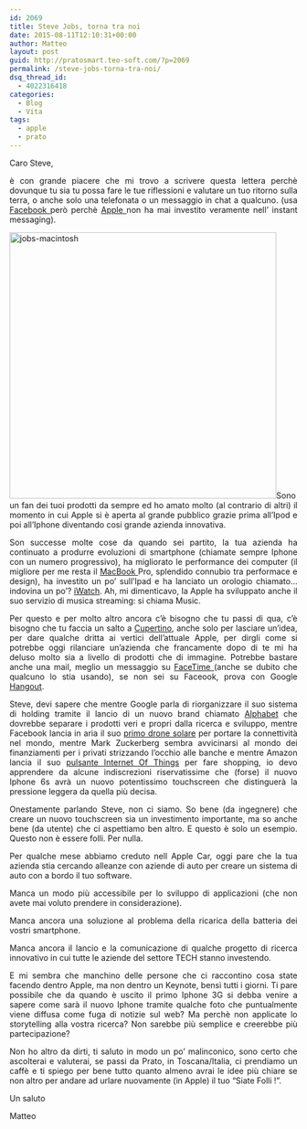 ```yaml
---
id: 2069
title: Steve Jobs, torna tra noi
date: 2015-08-11T12:10:31+00:00
author: Matteo
layout: post
guid: http://pratosmart.teo-soft.com/?p=2069
permalink: /steve-jobs-torna-tra-noi/
dsq_thread_id:
  - 4022316418
categories:
  - Blog
  - Vita
tags:
  - apple
  - prato
---
```

<p style="text-align: justify;">
  <span style="font-weight: 400;">Caro Steve,</span>
</p>

<p style="text-align: justify;">
  <span style="font-weight: 400;">è con grande piacere che mi trovo a scrivere questa lettera perchè dovunque tu sia tu possa fare le tue riflessioni e valutare un tuo ritorno sulla terra, o anche solo una telefonata o un messaggio in chat a qualcuno. (usa </span><a href="https://www.facebook.com/" target="_blank"><span style="font-weight: 400;">Facebook </span></a><span style="font-weight: 400;">però perchè </span><a href="http://www.apple.com/" target="_blank"><span style="font-weight: 400;">Apple </span></a><span style="font-weight: 400;">non ha mai investito veramente nell’ instant messaging).</span>
</p>

<p style="text-align: justify;">
  <span style="font-weight: 400;"><a href="http://pratosmart.teo-soft.com/wp-content/uploads/2015/08/jobs-macintosh.jpg"><img class="alignleft  wp-image-2070" src="http://pratosmart.teo-soft.com/wp-content/uploads/2015/08/jobs-macintosh.jpg" alt="jobs-macintosh" width="467" height="466" srcset="http://pratosmart.teo-soft.com/wp-content/uploads/2015/08/jobs-macintosh-450x449.jpg 450w, http://pratosmart.teo-soft.com/wp-content/uploads/2015/08/jobs-macintosh.jpg 600w" sizes="(max-width: 467px) 100vw, 467px" /></a>Sono un fan dei tuoi prodotti da sempre ed ho amato molto (al contrario di altri) il momento in cui Apple si è aperta al grande pubblico grazie prima all’Ipod e poi all’Iphone diventando cosi grande azienda innovativa.</span>
</p>

<p style="text-align: justify;">
  <span style="font-weight: 400;">Son successe molte cose da quando sei partito, la tua azienda ha continuato a produrre evoluzioni di smartphone (chiamate sempre Iphone con un numero progressivo), ha migliorato le performance dei computer (il migliore per me resta il </span><a href="http://www.apple.com/macbook/" target="_blank"><span style="font-weight: 400;">MacBook </span></a><span style="font-weight: 400;">Pro, splendido connubio tra performace e design), ha investito un po’ sull’Ipad e ha lanciato un orologio chiamato&#8230;indovina un po’? </span><a href="http://www.apple.com/watch/" target="_blank"><span style="font-weight: 400;">iWatch</span></a><span style="font-weight: 400;">. Ah, mi dimenticavo, la Apple ha sviluppato anche il suo servizio di musica streaming: si chiama Music.</span>
</p>

<p style="text-align: justify;">
  <span style="font-weight: 400;">Per questo e per molto altro ancora c’è bisogno che tu passi di qua, c’è bisogno che tu faccia un salto a </span><a href="https://en.wikipedia.org/wiki/Cupertino,_California" target="_blank"><span style="font-weight: 400;">Cupertino</span></a><span style="font-weight: 400;">, anche solo per lasciare un’idea, per dare qualche dritta ai vertici dell’attuale Apple, per dirgli come si potrebbe oggi rilanciare un’azienda che francamente dopo di te mi ha deluso molto sia a livello di prodotti che di immagine. Potrebbe bastare anche una mail, meglio un messaggio su </span><a href="https://www.apple.com/mac/facetime/" target="_blank"><span style="font-weight: 400;">FaceTime </span></a><span style="font-weight: 400;">(anche se dubito che qualcuno lo stia usando), se non sei su Faceook, prova con Google </span><a href="http://www.google.com/+/learnmore/hangouts/" target="_blank"><span style="font-weight: 400;">Hangout</span></a><span style="font-weight: 400;">.</span>
</p>

<p style="text-align: justify;">
  <span style="font-weight: 400;">Steve, devi sapere che mentre Google parla di riorganizzare il suo sistema di holding tramite il lancio di un nuovo brand chiamato </span><a href="http://www.corriere.it/tecnologia/15_agosto_11/google-diventa-alphabet-cosa-cambia-la-rivoluzione-societaria-9be18c92-3fe7-11e5-a1d8-4e4de2e3fad8.shtml" target="_blank"><span style="font-weight: 400;">Alphabet</span></a><span style="font-weight: 400;"> che dovrebbe separare i prodotti veri e propri dalla ricerca e sviluppo, mentre Facebook lancia in aria il suo </span><a href="http://money.cnn.com/2015/07/30/technology/facebook-drone-aquila/" target="_blank"><span style="font-weight: 400;">primo drone solare</span></a><span style="font-weight: 400;"> per portare la connettività nel mondo, mentre Mark Zuckerberg sembra avvicinarsi al mondo dei finanziamenti per i privati strizzando l’occhio alle banche e mentre Amazon lancia il suo </span><a href="http://www.ilfattoquotidiano.it/2015/08/01/dash-button-in-vendita-su-amazon-come-fare-acquisti-in-rete-senza-pc-o-smartphone/1926758/"><span style="font-weight: 400;">pulsante Internet Of Things</span></a><span style="font-weight: 400;"> per fare shopping, io devo apprendere da alcune indiscrezioni riservatissime che (forse) il nuovo Iphone 6s avrà un nuovo potentissimo touchscreen che distinguerà la pressione leggera da quella più decisa.</span>
</p>

<p style="text-align: justify;">
  <span style="font-weight: 400;">Onestamente parlando Steve, non ci siamo. So bene (da ingegnere) che creare un nuovo touchscreen sia un investimento importante, ma so anche bene (da utente) che ci aspettiamo ben altro. E questo è solo un esempio. Questo non è essere folli. Per nulla.</span>
</p>

<p style="text-align: justify;">
  <span style="font-weight: 400;">Per qualche mese abbiamo creduto nell Apple Car, oggi pare che la tua azienda stia cercando alleanze con aziende di auto per creare un sistema di auto con a bordo il tuo software.</span>
</p>

<p style="text-align: justify;">
  <span style="font-weight: 400;">Manca un modo più accessibile per lo sviluppo di applicazioni (che non avete mai voluto prendere in considerazione).</span>
</p>

<p style="text-align: justify;">
  <span style="font-weight: 400;">Manca ancora una soluzione al problema della ricarica della batteria dei vostri smartphone.</span>
</p>

<p style="text-align: justify;">
  <span style="font-weight: 400;">Manca ancora il lancio e la comunicazione di qualche progetto di ricerca innovativo in cui tutte le aziende del settore TECH stanno investendo. </span>
</p>

<p style="text-align: justify;">
  <span style="font-weight: 400;">E mi sembra che manchino delle persone che ci raccontino cosa state facendo dentro Apple, ma non dentro un Keynote, bensì tutti i giorni. Ti pare possibile che da quando è uscito il primo Iphone 3G si debba venire a sapere come sarà il nuovo Iphone tramite qualche foto che puntualmente viene diffusa come fuga di notizie sul web? Ma perchè non applicate lo storytelling alla vostra ricerca? Non sarebbe più semplice e creerebbe più partecipazione?</span>
</p>

<p style="text-align: justify;">
  <span style="font-weight: 400;">Non ho altro da dirti, ti saluto in modo un po’ malinconico, sono certo che ascolterai e valuterai, se passi da Prato, in Toscana/Italia, ci prendiamo un caffè e ti spiego per bene tutto quanto almeno avrai le idee più chiare se non altro per andare ad urlare nuovamente (in Apple) il tuo “Siate Folli !”.</span>
</p>

<p style="text-align: justify;">
  Un saluto
</p>

<p style="text-align: justify;">
  Matteo
</p>